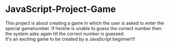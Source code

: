 # JavaScript-Project-Game <br>
This project is about creating a game in which the user is asked to enter the  special gamenumber. If he/she is unable to guess the correct number then the system asks again till the correct number is guessed.
<br>
It's an exciting game to be created by a JavaScript beginner!!!
